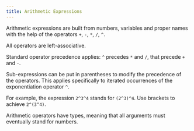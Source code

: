 ```yaml
---
title: Arithmetic Expressions
---
```

Arithmetic expressions are built from numbers, variables and proper names with the help of the operators `+`, `-`, `*`, `/`, `^`. 

All operators are left-associative. 

Standard operator precedence applies: `^` precedes `*` and `/`, that precede `+` and `-`. 

Sub-expressions can be put in parentheses to modify the precedence of the operators. This applies specifically to iterated occurrences of the exponentiation operator `^`. 

For example, the expression `2^3^4` stands for `(2^3)^4`. Use brackets to achieve `2^(3^4)`. 

Arithmetic operators have types, meaning that all arguments must eventually stand for numbers.